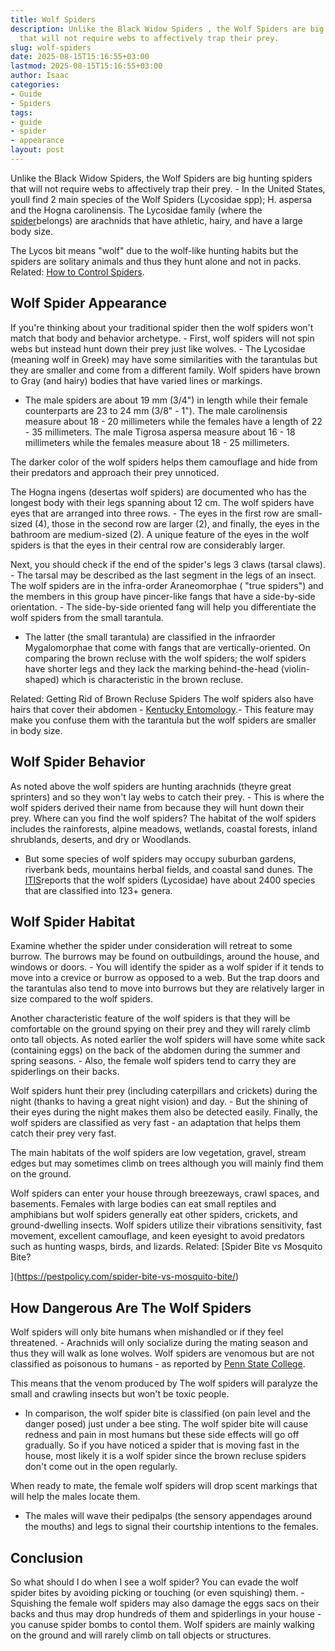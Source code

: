 ```yaml
---
title: Wolf Spiders
description: Unlike the Black Widow Spiders , the Wolf Spiders are big hunting spiders
  that will not require webs to affectively trap their prey.
slug: wolf-spiders
date: 2025-08-15T15:16:55+03:00
lastmod: 2025-08-15T15:16:55+03:00
author: Isaac
categories:
- Guide
- Spiders
tags:
- guide
- spider
- appearance
layout: post
---
```

Unlike the Black Widow Spiders, the Wolf Spiders are big hunting spiders that will not require webs to affectively trap their prey. - In the United States, youll find 2 main species of the Wolf Spiders (Lycosidae spp); H. aspersa and the Hogna carolinensis. The Lycosidae family (where the [spider](https://pestpolicy.com/can-you-drown-a-spider/)belongs) are arachnids that have athletic, hairy, and have a large body size.

The Lycos bit means "wolf" due to the wolf-like hunting habits but the spiders are solitary animals and thus they hunt alone and not in packs. Related: [How to Control Spiders](https://pestpolicy.com/how-to-get-rid-of-spiders/).

##  Wolf Spider Appearance

If you're thinking about your traditional spider then the wolf spiders won't match that body and behavior archetype. - First, wolf spiders will not spin webs but instead hunt down their prey just like wolves. - The Lycosidae (meaning wolf in Greek) may have some similarities with the tarantulas but they are smaller and come from a different family. Wolf spiders have brown to Gray (and hairy) bodies that have varied lines or markings.

- The male spiders are about 19 mm (3/4") in length while their female counterparts are 23 to 24 mm (3/8" - 1"). The male carolinensis measure about 18 - 20 millimeters while the females have a length of 22 - 35 millimeters. The male Tigrosa aspersa measure about 16 - 18 millimeters while the females measure about 18 - 25 millimeters.

The darker color of the wolf spiders helps them camouflage and hide from their predators and approach their prey unnoticed.

The Hogna ingens (desertas wolf spiders) are documented who has the longest body with their legs spanning about 12 cm. The wolf spiders have eyes that are arranged into three rows. - The eyes in the first row are small-sized (4), those in the second row are larger (2), and finally, the eyes in the bathroom are medium-sized (2). A unique feature of the eyes in the wolf spiders is that the eyes in their central row are considerably larger.

Next, you should check if the end of the spider's legs 3 claws (tarsal claws). - The tarsal may be described as the last segment in the legs of an insect. The wolf spiders are in the infra-order Araneomorphae ( "true spiders") and the members in this group have pincer-like fangs that have a side-by-side orientation. - The side-by-side oriented fang will help you differentiate the wolf spiders from the small tarantula.

- The latter (the small tarantula) are classified in the infraorder Mygalomorphae that come with fangs that are vertically-oriented. On comparing the brown recluse with the wolf spiders; the wolf spiders have shorter legs and they lack the marking behind-the-head (violin-shaped) which is characteristic in the brown recluse.

Related: Getting Rid of Brown Recluse Spiders The wolf spiders also have hairs that cover their abdomen - [Kentucky Entomology](https://www.uky.edu/Ag/CritterFiles/casefile/spiders/wolf/wolf.htm).- This feature may make you confuse them with the tarantula but the wolf spiders are smaller in body size.

##  Wolf Spider Behavior

As noted above the wolf spiders are hunting arachnids (theyre great sprinters) and so they won't lay webs to catch their prey. - This is where the wolf spiders derived their name from because they will hunt down their prey. Where can you find the wolf spiders? The habitat of the wolf spiders includes the rainforests, alpine meadows, wetlands, coastal forests, inland shrublands, deserts, and dry or Woodlands.

- But some species of wolf spiders may occupy suburban gardens, riverbank beds, mountains herbal fields, and coastal sand dunes. The [ITIS](https://www.itis.gov/servlet/SingleRpt/SingleRpt?search_topic=TSN&search_value=847731)reports that the wolf spiders (Lycosidae) have about 2400 species that are classified into 123+ genera.

##  Wolf Spider Habitat

Examine whether the spider under consideration will retreat to some burrow. The burrows may be found on outbuildings, around the house, and windows or doors. - You will identify the spider as a wolf spider if it tends to move into a crevice or burrow as opposed to a web. But the trap doors and the tarantulas also tend to move into burrows but they are relatively larger in size compared to the wolf spiders.

Another characteristic feature of the wolf spiders is that they will be comfortable on the ground spying on their prey and they will rarely climb onto tall objects. As noted earlier the wolf spiders will have some white sack (containing eggs) on the back of the abdomen during the summer and spring seasons. - Also, the female wolf spiders tend to carry they are spiderlings on their backs.

Wolf spiders hunt their prey (including caterpillars and crickets) during the night (thanks to having a great night vision) and day. - But the shining of their eyes during the night makes them also be detected easily. Finally, the wolf spiders are classified as very fast - an adaptation that helps them catch their prey very fast.

The main habitats of the wolf spiders are low vegetation, gravel, stream edges but may sometimes climb on trees although you will mainly find them on the ground.

Wolf spiders can enter your house through breezeways, crawl spaces, and basements. Females with large bodies can eat small reptiles and amphibians but wolf spiders generally eat other spiders, crickets, and ground-dwelling insects. Wolf spiders utilize their vibrations sensitivity, fast movement, excellent camouflage, and keen eyesight to avoid predators such as hunting wasps, birds, and lizards. Related: [Spider Bite vs Mosquito Bite?

](https://pestpolicy.com/spider-bite-vs-mosquito-bite/)

##  How Dangerous Are The Wolf Spiders

Wolf spiders will only bite humans when mishandled or if they feel threatened. - Arachnids will only socialize during the mating season and thus they will walk as lone wolves. Wolf spiders are venomous but are not classified as poisonous to humans - as reported by [Penn State College](http://ento.psu.edu/extension/factsheets/wolf-spiders).

This means that the venom produced by The wolf spiders will paralyze the small and crawling insects but won't be toxic people.

- In comparison, the wolf spider bite is classified (on pain level and the danger posed) just under a bee sting. The wolf spider bite will cause redness and pain in most humans but these side effects will go off gradually. So if you have noticed a spider that is moving fast in the house, most likely it is a wolf spider since the brown recluse spiders don't come out in the open regularly.

When ready to mate, the female wolf spiders will drop scent markings that will help the males locate them.

- The males will wave their pedipalps (the sensory appendages around the mouths) and legs to signal their courtship intentions to the females.

##  Conclusion

So what should I do when I see a wolf spider? You can evade the wolf spider bites by avoiding picking or touching (or even squishing) them. - Squishing the female wolf spiders may also damage the eggs sacs on their backs and thus may drop hundreds of them and spiderlings in your house - you canuse spider bombs to contol them. Wolf spiders are mainly walking on the ground and will rarely climb on tall objects or structures.
